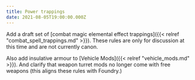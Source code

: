 ```yaml
---
title: Power trappings
date: 2021-08-05T19:00:00.000Z
---
```


Add a draft set of [combat magic elemental effect trappings]({{< relref "combat_spell_trappings.md" >}}). These rules are only for discussion at this time and are not currently canon.

Also add insulative armour to [Vehicle Mods]({{< relref "vehicle_mods.md" >}}). And clarify that weapon turret mods no longer come with free weapons (this aligns these rules with Foundry.)
<!--more-->